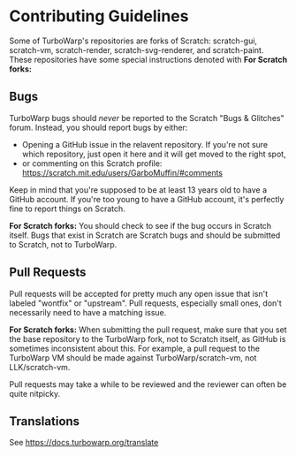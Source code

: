 # Contributing Guidelines

Some of TurboWarp's repositories are forks of Scratch: scratch-gui, scratch-vm, scratch-render, scratch-svg-renderer, and scratch-paint. These repositories have some special instructions denoted with **For Scratch forks:**

## Bugs

TurboWarp bugs should *never* be reported to the Scratch "Bugs & Glitches" forum. Instead, you should report bugs by either:

 - Opening a GitHub issue in the relavent repository. If you're not sure which repository, just open it here and it will get moved to the right spot,
 - or commenting on this Scratch profile: https://scratch.mit.edu/users/GarboMuffin/#comments

Keep in mind that you're supposed to be at least 13 years old to have a GitHub account. If you're too young to have a GitHub account, it's perfectly fine to report things on Scratch.

**For Scratch forks:** You should check to see if the bug occurs in Scratch itself. Bugs that exist in Scratch are Scratch bugs and should be submitted to Scratch, not to TurboWarp.

## Pull Requests

Pull requests will be accepted for pretty much any open issue that isn't labeled "wontfix" or "upstream". Pull requests, especially small ones, don't necessarily need to have a matching issue.

**For Scratch forks:** When submitting the pull request, make sure that you set the base repository to the TurboWarp fork, not to Scratch itself, as GitHub is sometimes inconsistent about this. For example, a pull request to the TurboWarp VM should be made against TurboWarp/scratch-vm, not LLK/scratch-vm.

Pull requests may take a while to be reviewed and the reviewer can often be quite nitpicky.

## Translations

See https://docs.turbowarp.org/translate
